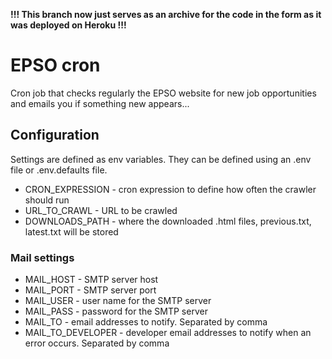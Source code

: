 **!!! This branch now just serves as an archive for the code in the form as it was deployed on Heroku !!!**

# EPSO cron
Cron job that checks regularly the EPSO website for new job opportunities and emails you if something new appears...

## Configuration

Settings are defined as env variables. They can be defined using an .env file or .env.defaults file.

* CRON_EXPRESSION - cron expression to define how often the crawler should run
* URL_TO_CRAWL - URL to be crawled
* DOWNLOADS_PATH - where the downloaded .html files, previous.txt, latest.txt will be stored

### Mail settings

* MAIL_HOST - SMTP server host
* MAIL_PORT - SMTP server port
* MAIL_USER - user name for the SMTP server
* MAIL_PASS - password for the SMTP server
* MAIL_TO - email addresses to notify. Separated by comma
* MAIL_TO_DEVELOPER - developer email addresses to notify when an error occurs. Separated by comma
